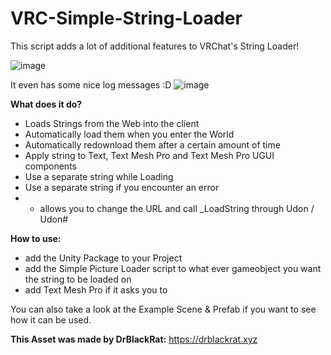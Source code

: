 # VRC-Simple-String-Loader
This script adds a lot of additional features to VRChat's String Loader!

![image](https://github.com/DrBlackRat/VRC-Simple-String-Loader/assets/46327609/046ef6be-8fd8-4d6b-877a-be4dc158ffd3)

It even has some nice log messages :D
![image](https://github.com/DrBlackRat/VRC-Simple-String-Loader/assets/46327609/3a235a30-99f3-45ad-abdf-c6491ea47dee)


__What does it do?__
- Loads Strings from the Web into the client
- Automatically load them when you enter the World
- Automatically redownload them after a certain amount of time
- Apply string to Text, Text Mesh Pro and Text Mesh Pro UGUI components
- Use a separate string while Loading
- Use a separate string if you encounter an error
- - allows you to change the URL and call _LoadString through Udon / Udon#

__How to use:__
- add the Unity Package to your Project
- add the Simple Picture Loader script to what ever gameobject you want the string to be loaded on
- add Text Mesh Pro if it asks you to

You can also take a look at the Example Scene & Prefab if you want to see how it can be used.

__This Asset was made by DrBlackRat:__
https://drblackrat.xyz

